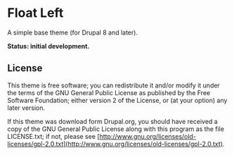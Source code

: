 # Float Left

A simple base theme (for Drupal 8 and later).

**Status: initial development.**

## License

This theme is free software; you can redistribute it and/or modify it under the
terms of the GNU General Public License as published by the Free Software
Foundation; either version 2 of the License, or (at your option) any later
version.

If this theme was download form Drupal.org, you should have received a copy of
the GNU General Public License along with this program as the file LICENSE.txt;
if not, please see
[http://www.gnu.org/licenses/old-licenses/gpl-2.0.txt](http://www.gnu.org/licenses/old-licenses/gpl-2.0.txt).
